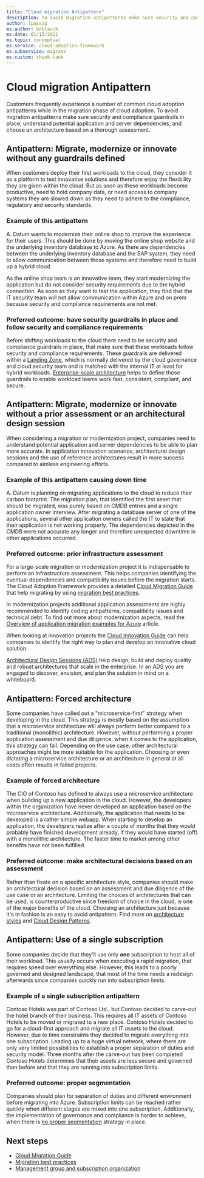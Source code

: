 ```yaml
---
title: "Cloud migration Antipattern"
description: To avoid migration antipatterns make sure security and compliance guardrails in place, understand potential application and server dependencies, and choose an architecture based on a thorough assessment. 
author: lpassig
ms.author: brblanch
ms.date: 01/15/2021
ms.topic: conceptual
ms.service: cloud-adoption-framework
ms.subservice: migrate
ms.custom: think-tank
---
```


# Cloud migration Antipattern

Customers frequently experience a number of common cloud adoption antipatterns while in the migration phase of cloud adoption. To avoid migration antipatterns make sure security and compliance guardrails in place, understand potential application and server dependencies, and choose an architecture based on a thorough assessment.

## Antipattern: Migrate, modernize or innovate without any guardrails defined

When customers deploy their first workloads to the cloud, they consider it as a platform to test innovative solutions and therefore enjoy the flexibility they are given within the cloud. But as soon as these workloads become productive, need to hold company data, or need access to company systems they are slowed down as they need to adhere to the compliance, regulatory and security standards.

### Example of this antipattern

A. Datum wants to modernize their online shop to improve the experience for their users. This should be done by moving the online shop website and the underlying inventory database to Azure. As there are dependencies between the underlying inventory database and the SAP system, they need to allow communication between those systems and therefore need to build up a hybrid cloud.

As the online shop team is an innovative team, they start modernizing the application but do not consider security requirements due to the hybrid connection. As soon as they want to test the application, they find that the IT security team will not allow communication within Azure and on prem because security and compliance requirements are not met.

### Preferred outcome: have security guardrails in place and follow security and compliance requirements

Before shifting workloads to the cloud there need to be security and compliance guardrails in place, that make sure that these workloads follow security and compliance requirements. These guardrails are delivered within a [Landing Zone](https://docs.microsoft.com/azure/cloud-adoption-framework/ready/landing-zone/), which is normally delivered by the cloud governance and cloud security team and is matched with the internal IT at least for hybrid workloads. [Enterprise-scale architecture](https://docs.microsoft.com/azure/cloud-adoption-framework/ready/enterprise-scale/architecture) helps to define those guardrails to enable workload teams work fast, consistent, compliant, and secure.

## Antipattern: Migrate, modernize or innovate without a prior assessment or an architectural design session

When considering a migration or modernization project, companies need to understand potential application and server dependencies to be able to plan more accurate. In application innovation scenarios, architectural design sessions and the use of reference architectures result in more success compared to aimless engineering efforts.

### Example of this antipattern causing down time

A. Datum is planning on migrating applications to the cloud to reduce their carbon footprint. The migration plan, that identified the first asset that should be migrated, was purely based on CMDB entries and a single application owner interview. After migrating a database server of one of the applications, several other application owners called the IT to state that their application is not working properly. The dependencies depicted in the CMDB were not accurate any longer and therefore unexpected downtime in other applications occurred.

### Preferred outcome: prior infrastructure assessment

For a large-scale migration or modernization project it is indispensable to perform an infrastructure assessment. This helps companies identifying the eventual dependencies and compatibility issues before the migration starts. The Cloud Adoption Framework provides a detailed [Cloud Migration Guide](https://docs.microsoft.com/azure/cloud-adoption-framework/migrate/azure-migration-guide/) that help migrating by using [migration best practices](https://docs.microsoft.com/azure/cloud-adoption-framework/migrate/azure-best-practices/).

In modernization projects additional application assessments are highly recommended to identify coding antipatterns, compatibility issues and technical debt. To find out more about modernization aspects, read the [Overview of application migration examples for Azure](https://docs.microsoft.com/azure/cloud-adoption-framework/migrate/azure-best-practices/contoso-migration-overview) article.

When looking at innovation projects the [Cloud Innovation Guide](https://docs.microsoft.com/azure/cloud-adoption-framework/innovate/innovation-guide/) can help companies to identify the right way to plan and develop an innovative cloud solution.

[Architectural Design Sessions (ADS)](https://docs.microsoft.com/azure/architecture/serverless-quest/ads) help design, build and deploy quality and robust architectures that scale in the enterprise. In an ADS you are engaged to discover, envision, and plan the solution in mind on a whiteboard.

## Antipattern: Forced architecture

Some companies have called out a "microservice-first" strategy when developing in the cloud. This strategy is mostly based on the assumption that a microservice architecture will always perform better compared to a traditional (monolithic) architecture. However, without performing a proper application assessment and due diligence, when it comes to the application, this strategy can fail. Depending on the use case, other architectural approaches might be more suitable for the application. Choosing or even dictating a microservice architecture or an architecture in general at all costs often results in failed projects.

### Example of forced architecture

The CIO of Contoso has defined to always use a microservice architecture when building up a new application in the cloud. However, the developers within the organization have never developed an application based on the microservice architecture. Additionally, the application that needs to be developed is a rather simple webapp. When starting to develop an application, the developers realize after a couple of months that they would probably have finished development already, if they would have started (off) with a monolithic architecture. The faster time to market among other benefits have not been fulfilled.

### Preferred outcome: make architectural decisions based on an assessment

Rather than fixate on a specific architecture style, companies should make an architectural decision based on an assessment and due diligence of the use case or an architecture. Limiting the choices of architectures that can be used, is counterproductive since freedom of choice in the cloud, is one of the major benefits of the cloud. Choosing an architecture just because it's in fashion is an easy to avoid antipattern. Find more on [architecture styles](https://docs.microsoft.com/azure/architecture/guide) and [Cloud Design Patterns](/azure/architecture/patterns).

## Antipattern: Use of a single subscription

Some companies decide that they'll use only **one** subscription to host all of their workload. This usually occurs when executing a rapid migration, that requires speed over everything else. However, this leads to a poorly governed and designed landscape, that most of the time needs a redesign afterwards since companies quickly run into subscription limits.  

### Example of a single subscription antipattern

Contoso Hotels was part of Contoso Ltd., but Contoso decided to carve-out the hotel branch of their business. This requires all IT assets of Contoso Hotels to be moved or migrated to a new place. Contoso Hotels decided to go for a cloud-first approach and migrate all IT assets to the cloud. However, due to time constraints they decided to migrate everything into one subscription. Leading up to a huge virtual network, where there are only very limited possibilities to establish a proper separation of duties and security model. Three months after the carve-out has been completed Contoso Hotels determines that their assets are less secure and governed than before and that they are running into subscription limits.

### Preferred outcome: proper segmentation

Companies should plan for separation of duties and different environment before migrating into Azure. Subscription limits can be reached rather quickly when different stages are mixed into one subscription. Additionally, the implementation of governance and compliance is harder to achieve, when there is [no proper segmentation](../ready/enterprise-scale/management-group-and-subscription-organization.md) strategy in place.

## Next steps

- [Cloud Migration Guide](https://docs.microsoft.com/azure/cloud-adoption-framework/migrate/azure-migration-guide/)
- [Migration best practices](https://docs.microsoft.com/azure/cloud-adoption-framework/migrate/azure-best-practices/)
- [Management group and subscription organization](../ready/enterprise-scale/management-group-and-subscription-organization.md)
